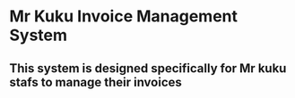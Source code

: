 # Mr Kuku Invoice Management System

## This system is designed specifically for Mr kuku stafs to manage their invoices

